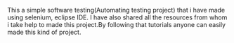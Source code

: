 This a simple software testing(Automating testing project) that i have made using selenium, eclipse IDE. I have also shared all the resources from whom i take help to made this project.By following that tutorials anyone can easily made this kind of project.
